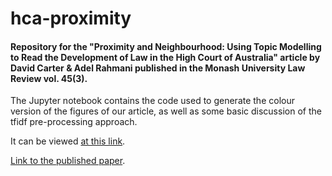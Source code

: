 # hca-proximity
#### Repository for the "Proximity and Neighbourhood: Using Topic Modelling to Read the Development of Law in the High Court of Australia" article by David Carter &amp; Adel Rahmani published in the Monash University Law Review vol. 45(3).

The Jupyter notebook contains the code used to generate the colour version of the figures of our article,
as well as some basic discussion of the tfidf pre-processing approach.

It can be viewed [at this link](https://nbviewer.jupyter.org/github/adelr/hca-proximity/blob/master/Proximity_and_Neighbourhood.ipynb).

[Link to the published paper](https://bridges.monash.edu/articles/Proximity_and_Neighbourhood_Using_Topic_Modelling_to_Read_the_Development_of_Law_in_the_High_Court_of_Australia/11920308).